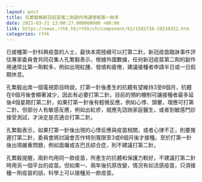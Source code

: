 ```yaml
---
layout: post
title: 孔繁毅稱新冠疫苗第二劑副作用通常較第一劑多
date: 2021-03-21 13:00:27.000000000 +08:00
link: https://news.rthk.hk/rthk/ch/component/k2/1581716-20210321.htm
categories: rthk
---
```


已接種第一針科興疫苗的人士，最快本周陸續可以打第二針。新冠疫苗臨牀事件評估專家委員會共同召集人孔繁毅表示，根據外國數據，任何新冠疫苗第二劑的副作用通常比第一劑較多，例如出現紅腫、發燒和疲倦，建議接種者申請半日或一日假期休息。

孔繁毅出席一個電視節目時說，打第一針後產生的抗體有望維持3至6個月，抗體在6個月後會顯著減少，因此有必要打第二針。目前的預約機制可讓接種者最多延後4個星期打第二針，如果打第一針後有輕微反應，例如心悸、頭暈，理應可打第二針。但部分人有敏感反應，例如出紅疹，就應先諮詢家庭醫生，或者到敏感門診接受測試，才決定是否適合打第二針。

孔繁毅表示，如果打第一針後出現的心悸反應與疫苗相關，或者心律不正，則要推遲打第二針，委員會將討論會否作特別寬限至3或6個月後才接種。至於打第一針後出現嚴重問題，例如面癱或吉巴氏綜合症，則不建議打第二針。

孔繁毅提醒，兩針均用同一款疫苗，所產生的抗體和保護力較好，不建議打第二針時用另一個平台的疫苗。但如果一、兩年後抗原改變，情況有如流感疫苗，只須接種一劑疫苗的話，科學上可以接種另一款疫苗。
